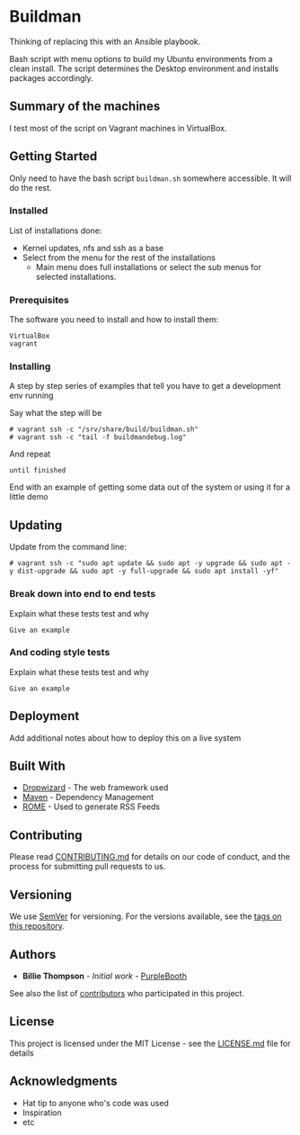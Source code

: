 # Buildman

Thinking of replacing this with an Ansible playbook.

Bash script with menu options to build my Ubuntu environments from a clean install. The script determines the Desktop environment and installs packages accordingly.


## Summary of the machines

I test most of the script on Vagrant machines in VirtualBox.

## Getting Started

Only need to have the bash script `buildman.sh` somewhere accessible. It will do the rest.

### Installed

List of installations done:
- Kernel updates, nfs and ssh as a base
- Select from the menu for the rest of the installations
  - Main menu does full installations or select the sub menus for selected installations.


### Prerequisites

The software you need to install and how to install them:

```
VirtualBox
vagrant

```

### Installing

A step by step series of examples that tell you have to get a development env running

Say what the step will be

```
# vagrant ssh -c "/srv/share/build/buildman.sh"
# vagrant ssh -c "tail -f buildmandebug.log"

```

And repeat

```
until finished
```

End with an example of getting some data out of the system or using it for a little demo

## Updating

Update from the command line:

```
# vagrant ssh -c "sudo apt update && sudo apt -y upgrade && sudo apt -y dist-upgrade && sudo apt -y full-upgrade && sudo apt install -yf"

```

### Break down into end to end tests

Explain what these tests test and why

```
Give an example
```

### And coding style tests

Explain what these tests test and why

```
Give an example
```

## Deployment

Add additional notes about how to deploy this on a live system

## Built With

* [Dropwizard](http://www.dropwizard.io/1.0.2/docs/) - The web framework used
* [Maven](https://maven.apache.org/) - Dependency Management
* [ROME](https://rometools.github.io/rome/) - Used to generate RSS Feeds

## Contributing

Please read [CONTRIBUTING.md](https://gist.github.com/PurpleBooth/b24679402957c63ec426) for details on our code of conduct, and the process for submitting pull requests to us.

## Versioning

We use [SemVer](http://semver.org/) for versioning. For the versions available, see the [tags on this repository](https://github.com/your/project/tags).

## Authors

* **Billie Thompson** - *Initial work* - [PurpleBooth](https://github.com/PurpleBooth)

See also the list of [contributors](https://github.com/your/project/contributors) who participated in this project.

## License

This project is licensed under the MIT License - see the [LICENSE.md](LICENSE.md) file for details

## Acknowledgments

* Hat tip to anyone who's code was used
* Inspiration
* etc
